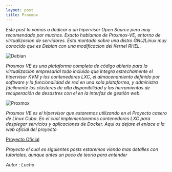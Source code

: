 ```yaml
---
layout: post
title: Proxmox
---
```


_Este post lo vamos a dedicar a un hipervisor Open Source pero muy recomendado por muchos. Exacto hablamos de Proxmox-VE, entorno de virtualizacion de servidores. Esta montado sobre una distro GNU/Linux muy conocido que es Debian con una modificacion del Kernel RHEL._

![Debian](https://www.linuxadictos.com/wp-content/uploads/Debian-1.jpg)

_Proxmox VE es una plataforma completa de código abierto para la virtualización empresarial todo incluido que integra estrechamente el hipervisor KVM y los contenedores LXC, el almacenamiento definido por software y la funcionalidad de red en una sola plataforma, y administra fácilmente los clústeres de alta disponibilidad y las herramientas de recuperación de desastres con el en la interfaz de gestión web._

![Proxmox](https://www.redeszone.net/app/uploads-redeszone.net/2018/12/Proxmox-VE-5.jpg)

_Proxmox VE es el hipervisor que estaremos utilizando en el Proyecto casero de Linux Cuba. En el cual implementaremos contenedores LXC para desplegar servicios y aplicaciones de Docker. Aqui os dejare el enlace a la web oficial del proyecto_

[Proyecto Oficial](https://lucho00cuba.github.io/Proxmox)

_Proyecto el cual es siguientes posts estaremos viendo mas detalles con tutoriales, aunque antes un poco de teoria para entender_

*Autor* : _Lucho_